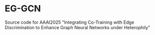 # EG-GCN
Source code for AAAI2025 "Integrating Co-Training with Edge Discrimination to Enhance Graph Neural Networks under Heterophily"
